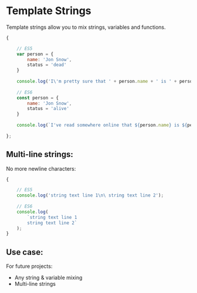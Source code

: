 
# Template Strings


Template strings allow you to mix strings, variables and functions.


```javascript
{

    // ES5
    var person = {
        name: 'Jon Snow',
        status = 'dead'
    }
    
    console.log('I\'m pretty sure that ' + person.name + ' is ' + person.status);
    
    // ES6
    const person = {
        name: 'Jon Snow',
        status = 'alive'
    }
    
    console.log(`I've read somewhere online that ${person.name} is ${person.status}`);
    
};
```


## Multi-line strings: 

No more newline characters:

```javascript
{

    // ES5
    console.log('string text line 1\n\ string text line 2');
    
    // ES6
    console.log(
        `string text line 1
        string text line 2`
    );  
}
```



## Use case: 

For future projects:

- Any string & variable mixing
- Multi-line strings